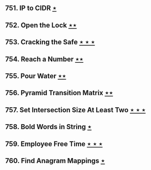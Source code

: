 ## 751. IP to CIDR [$\star$](https://leetcode.com/problems/ip-to-cidr)

## 752. Open the Lock [$\star\star$](https://leetcode.com/problems/open-the-lock)

## 753. Cracking the Safe [$\star\star\star$](https://leetcode.com/problems/cracking-the-safe)

## 754. Reach a Number [$\star\star$](https://leetcode.com/problems/reach-a-number)

## 755. Pour Water [$\star\star$](https://leetcode.com/problems/pour-water)

## 756. Pyramid Transition Matrix [$\star\star$](https://leetcode.com/problems/pyramid-transition-matrix)

## 757. Set Intersection Size At Least Two [$\star\star\star$](https://leetcode.com/problems/set-intersection-size-at-least-two)

## 758. Bold Words in String [$\star$](https://leetcode.com/problems/bold-words-in-string)

## 759. Employee Free Time [$\star\star\star$](https://leetcode.com/problems/employee-free-time)

## 760. Find Anagram Mappings [$\star$](https://leetcode.com/problems/find-anagram-mappings)
